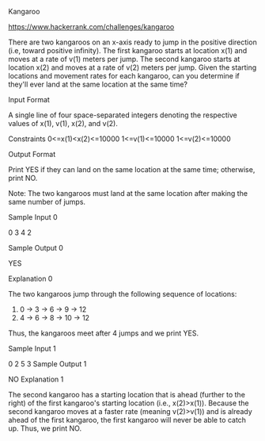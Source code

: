 Kangaroo

https://www.hackerrank.com/challenges/kangaroo

There are two kangaroos on an x-axis ready to jump in the positive direction (i.e, toward positive infinity). 
The first kangaroo starts at location x(1) and moves at a rate of v(1) meters per jump. The second kangaroo starts at 
location x(2) and moves at a rate of v(2) meters per jump. Given the starting locations and movement rates for each 
kangaroo, can you determine if they'll ever land at the same location at the same time?

Input Format

A single line of four space-separated integers denoting the respective values of x(1), v(1), x(2), and v(2).

Constraints
0<=x(1)<x(2)<=10000
1<=v(1)<=10000
1<=v(2)<=10000

Output Format

Print YES if they can land on the same location at the same time; otherwise, print NO.

Note: The two kangaroos must land at the same location after making the same number of jumps.

Sample Input 0

0 3 4 2

Sample Output 0

YES

Explanation 0

The two kangaroos jump through the following sequence of locations:
1. 0 -> 3 -> 6 -> 9 -> 12
2. 4 -> 6 -> 8 -> 10 -> 12

Thus, the kangaroos meet after 4 jumps and we print YES.

Sample Input 1

0 2 5 3
Sample Output 1

NO
Explanation 1

The second kangaroo has a starting location that is ahead (further to the right) of the first kangaroo's 
starting location (i.e., x(2)>x(1)). Because the second kangaroo moves at a faster rate (meaning v(2)>v(1)) and is 
already ahead of the first kangaroo, the first kangaroo will never be able to catch up. Thus, we print NO.
